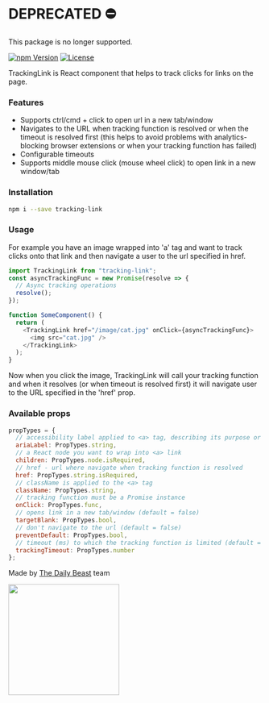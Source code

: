 # DEPRECATED ⛔

This package is no longer supported. 

[![npm Version](https://img.shields.io/npm/v/tracking-link.svg)](https://www.npmjs.com/package/tracking-link) [![License](https://img.shields.io/npm/l/tracking-link.svg)](https://www.npmjs.com/package/tracking-link)

TrackingLink is React component that helps to track clicks for links on the page.

### Features

- Supports ctrl/cmd + click to open url in a new tab/window
- Navigates to the URL when tracking function is resolved or when the timeout is resolved first (this helps to avoid problems with analytics-blocking browser extensions or when your tracking function has failed)
- Configurable timeouts
- Supports middle mouse click (mouse wheel click) to open link in a new window/tab

### Installation

```bash
npm i --save tracking-link
```

### Usage

For example you have an image wrapped into 'a' tag and want to track clicks onto that link and then navigate a user to the url specified in href.

```javascript
import TrackingLink from "tracking-link";
const asyncTrackingFunc = new Promise(resolve => {
  // Async tracking operations
  resolve();
});

function SomeComponent() {
  return (
    <TrackingLink href="/image/cat.jpg" onClick={asyncTrackingFunc}>
      <img src="cat.jpg" />
    </TrackingLink>
  );
}
```

Now when you click the image, TrackingLink will call your tracking function and when it resolves (or when timeout is resolved first) it will navigate user to the URL specified in the 'href' prop.

### Available props

```javascript
propTypes = {
  // accessibility label applied to <a> tag, describing its purpose or destination for screen reader users
  ariaLabel: PropTypes.string,
  // a React node you want to wrap into <a> link
  children: PropTypes.node.isRequired,
  // href - url where navigate when tracking function is resolved
  href: PropTypes.string.isRequired,
  // className is applied to the <a> tag
  className: PropTypes.string,
  // tracking function must be a Promise instance
  onClick: PropTypes.func,
  // opens link in a new tab/window (default = false)
  targetBlank: PropTypes.bool,
  // don't navigate to the url (default = false)
  preventDefault: PropTypes.bool,
  // timeout (ms) to which the tracking function is limited (default = 500)
  trackingTimeout: PropTypes.number
};
```

Made by [The Daily Beast](https://thedailybeast.com) team

<img src="https://pbs.twimg.com/profile_images/862673271212441600/u_DNSQ_Q.jpg" width="220" />
